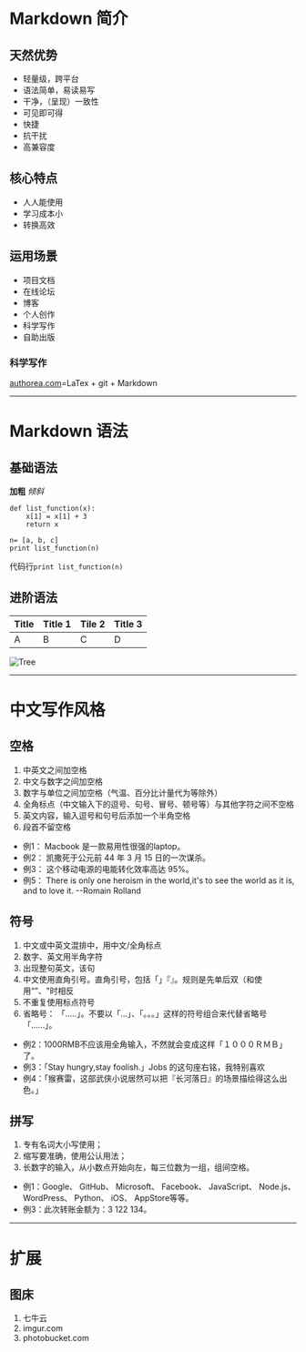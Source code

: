 # Markdown 简介
## 天然优势
* 轻量级，跨平台
* 语法简单，易读易写
* 干净，（呈现）一致性
* 可见即可得
* 快捷
* 抗干扰
* 高兼容度

## 核心特点
* 人人能使用
* 学习成本小
* 转换高效

## 运用场景
* 项目文档
* 在线论坛
* 博客
* 个人创作
* 科学写作
* 自助出版

### 科学写作
[authorea.com](https://www.authorea.com)=LaTex + git + Markdown
***

# Markdown 语法
## 基础语法
**加粗** *倾斜*

```
def list_function(x):
    x[1] = x[1] + 3
    return x
    
n= [a, b, c]
print list_function(n)
```
代码行`print list_function(n)`

## 进阶语法
|Title|Title 1|Tile 2|Title 3|
|---|---|---|---|
|A|B|C|D|

![Tree](Downloads/Tree.jpg)
___

# 中文写作风格
## 空格
1. 中英文之间加空格
2. 中文与数字之间加空格
3. 数字与单位之间加空格（气温、百分比计量代为等除外）
4. 全角标点（中文输入下的逗号、句号、冒号、顿号等）与其他字符之间不空格
5. 英文内容，输入逗号和句号后添加一个半角空格
6. 段首不留空格

* 例1： Macbook 是一款易用性很强的laptop。
* 例2： 凯撒死于公元前 44 年 3 月 15 日的一次谋杀。
* 例3： 这个移动电源的电能转化效率高达 95%。
* 例5： There is only one heroism in the world,it's to see the world as it is, and to love it. --Romain Rolland

## 符号
1. 中文或中英文混排中，用中文/全角标点
2. 数字、英文用半角字符
3. 出现整句英文，该句
4. 中文使用直角引号。直角引号，包括「」『』。规则是先单后双（和使用“”、"时相反
5. 不重复使用标点符号
6. 省略号： 「.....」。不要以「...」、「。。。」这样的符号组合来代替省略号「......」。

* 例2：1000RMB不应该用全角输入，不然就会变成这样「１０００ＲＭＢ」了。
* 例3：「Stay hungry,stay foolish.」Jobs 的这句座右铭，我特别喜欢
* 例4：「猴赛雷，这部武侠小说居然可以把『长河落日』的场景描绘得这么出色。」

## 拼写
1. 专有名词大小写使用；
2. 缩写要准确，使用公认用法；
3. 长数字的输入，从小数点开始向左，每三位数为一组，组间空格。

* 例1：Google、 GitHub、 Microsoft、 Facebook、 JavaScript、 Node.js、 WordPress、 Python、 iOS、 AppStore等等。
* 例3：此次转账金额为：3 122 134。

---
# 扩展
## 图床
1. 七牛云
2. imgur.com
3. photobucket.com




